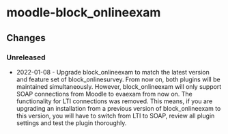 moodle-block_onlineexam
=======================

Changes
-------

### Unreleased

* 2022-01-08 - Upgrade block_onlineexam to match the latest version and feature set of block_onlinesurvey.
               From now on, both plugins will be maintained simultaneously.
               However, block_onlineexam will only support SOAP connections from Moodle to evaexam from now on. The functionality for LTI connections was removed.
               This means, if you are upgrading an installation from a previous version of block_onlineexam to this version, you will have to switch from LTI to SOAP, review all plugin settings and test the plugin thoroughly.
